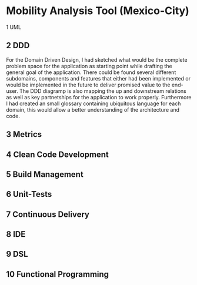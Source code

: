 # Mobility Analysis Tool (Mexico-City)
1 UML

## 2 DDD 
For the Domain Driven Design, I had sketched what would be the complete problem space for the application as starting point while drafting the general goal of the application. There could be found several different subdomains, components and features that either had been implemented or would be implemented in the future to deliver promised value to the end-user. The DDD diagramp is also mapping the up and downstream relations as well as key partnetships for the application to work properly. Furthermore I had created an small glossary containing ubiquitous language for each domain, this would allow a better understanding of the architecture and code.

## 3 Metrics

## 4 Clean Code Development

## 5 Build Management

## 6 Unit-Tests

## 7 Continuous Delivery

## 8 IDE

## 9 DSL

## 10 Functional Programming
